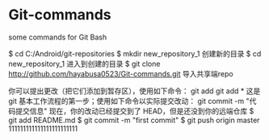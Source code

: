 ﻿# Git-commands
some commands for Git Bash

$ cd C:/Android/git-repositories
$ mkdir new_repository_1           创建新的目录
$ cd new_repository_1              进入到创建的目录
$ git clone http://github.com/hayabusa0523/Git-commands.git 导入共享端repo

你可以提出更改（把它们添加到暂存区），使用如下命令：
git add <filename>
git add *
这是 git 基本工作流程的第一步；使用如下命令以实际提交改动：
git commit -m "代码提交信息"
现在，你的改动已经提交到了 HEAD，但是还没到你的远端仓库
$ git add README.md
$ git commit -m "first commit"
$ git push origin master
111111111111111111111111
